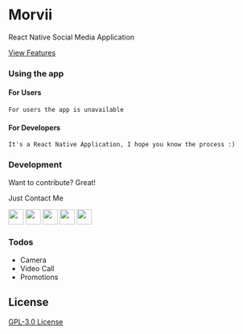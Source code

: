 # Morvii
React Native Social Media Application

[View Features](https://morwii.github.io)

### Using the app
   #### For Users
    For users the app is unavailable

  #### For Developers
    It's a React Native Application, I hope you know the process :)


### Development

Want to contribute? Great!

Just Contact Me

<a href="http://www.twitter.com/nitesh_dangi_" title="Twitter"><img src="https://i.imgur.com/b4Nmq13.png" width="30"></a>
<a href="http://www.facebook.com/jaat.niteshdangi" title="Facebook"><img src="https://i.imgur.com/QQ89Rt3.jpeg" width="30"></a>
<a href="http://www.instagram.com/nitesh_dangi_" title="Instagram"><img src="https://i.imgur.com/tXSoThF.png" width="30"></a>
<a href="http://www.github.com/niteshdangi" title="GitHub"><img src="https://i.imgur.com/J6LeoUb.png" width="30"></a>
<a href="http://www.linkedin.com/niteshdangi" title="LinkedIN"><img src="https://i.imgur.com/OQUXwNp.jpeg" width="30"></a>

### Todos

 - Camera
 - Video Call
 - Promotions

License
----

[GPL-3.0 License](https://github.com/niteshdangi/morvii/blob/master/LICENSE)
